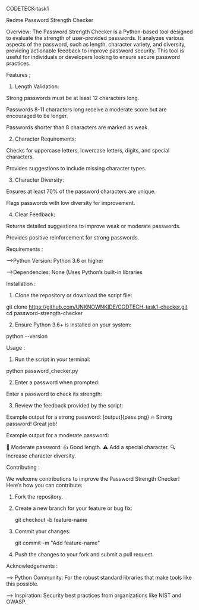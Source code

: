 CODETECK-task1

Redme
Password Strength Checker

Overview: The Password Strength Checker is a Python-based tool designed to evaluate the strength of user-provided passwords. It analyzes various aspects of the password, such as length, character variety, and diversity, providing actionable feedback to improve password security. This tool is useful for individuals or developers looking to ensure secure password practices.

Features ;
1. Length Validation:

Strong passwords must be at least 12 characters long.

Passwords 8-11 characters long receive a moderate score but are encouraged to be longer.

Passwords shorter than 8 characters are marked as weak.

2. Character Requirements:

Checks for uppercase letters, lowercase letters, digits, and special characters.

Provides suggestions to include missing character types.

3. Character Diversity:

Ensures at least 70% of the password characters are unique.

Flags passwords with low diversity for improvement.

4. Clear Feedback:

Returns detailed suggestions to improve weak or moderate passwords.

Provides positive reinforcement for strong passwords.

Requirements :

-->Python Version: Python 3.6 or higher

-->Dependencies: None (Uses Python’s built-in libraries

Installation :

1. Clone the repository or download the script file:

git clone https://github.com/UNKNOWNKIDE/CODTECH-task1-checker.git
cd password-strength-checker

2. Ensure Python 3.6+ is installed on your system:

python --version

Usage :

1. Run the script in your terminal:

python password_checker.py

2. Enter a password when prompted:

Enter a password to check its strength: <YourPassword>

3. Review the feedback provided by the script:

Example output for a strong password:
[output]{pass.png}
🔥 Strong password! Great job!

Example output for a moderate password:

🤔 Moderate password: 👍 Good length. ⚠ Add a special character. 🔍 Increase character diversity.

Contributing :

We welcome contributions to improve the Password Strength Checker! Here’s how you can contribute:

1. Fork the repository.

2. Create a new branch for your feature or bug fix:

     git checkout -b feature-name

3. Commit your changes:

     git commit -m "Add feature-name"

4. Push the changes to your fork and submit a pull request.

Acknowledgements :

--> Python Community: For the robust standard libraries that make tools like this possible.

--> Inspiration: Security best practices from organizations like NIST and OWASP.
